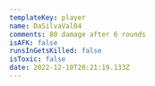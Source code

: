 ```yaml
---
templateKey: player
name: DaSilvaVal04
comments: 80 damage after 6 rounds
isAFK: false
runsInGetsKilled: false
isToxic: false
date: 2022-12-10T20:21:19.133Z
---
```

